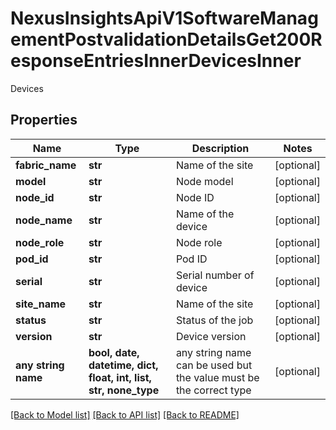 # NexusInsightsApiV1SoftwareManagementPostvalidationDetailsGet200ResponseEntriesInnerDevicesInner

Devices

## Properties
Name | Type | Description | Notes
------------ | ------------- | ------------- | -------------
**fabric_name** | **str** | Name of the site | [optional] 
**model** | **str** | Node model | [optional] 
**node_id** | **str** | Node ID | [optional] 
**node_name** | **str** | Name of the device | [optional] 
**node_role** | **str** | Node role | [optional] 
**pod_id** | **str** | Pod ID | [optional] 
**serial** | **str** | Serial number of device | [optional] 
**site_name** | **str** | Name of the site | [optional] 
**status** | **str** | Status of the job | [optional] 
**version** | **str** | Device version | [optional] 
**any string name** | **bool, date, datetime, dict, float, int, list, str, none_type** | any string name can be used but the value must be the correct type | [optional]

[[Back to Model list]](../README.md#documentation-for-models) [[Back to API list]](../README.md#documentation-for-api-endpoints) [[Back to README]](../README.md)


